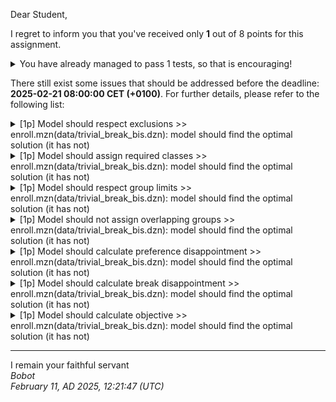 Dear Student,

I regret to inform you that you've received only **1** out of 8 points for this assignment.
<details><summary>You have already managed to pass 1 tests, so that is encouraging!</summary>&emsp;☑&nbsp;[1p]&nbsp;The&nbsp;model&nbsp;compiles</details>

There still exist some issues that should be addressed before the deadline: **2025-02-21 08:00:00 CET (+0100)**. For further details, please refer to the following list:

<details><summary>[1p] Model should respect exclusions &gt;&gt; enroll.mzn(data/trivial_break_bis.dzn): model should find the optimal solution (it has not)</summary></details>
<details><summary>[1p] Model should assign required classes &gt;&gt; enroll.mzn(data/trivial_break_bis.dzn): model should find the optimal solution (it has not)</summary></details>
<details><summary>[1p] Model should respect group limits &gt;&gt; enroll.mzn(data/trivial_break_bis.dzn): model should find the optimal solution (it has not)</summary></details>
<details><summary>[1p] Model should not assign overlapping groups &gt;&gt; enroll.mzn(data/trivial_break_bis.dzn): model should find the optimal solution (it has not)</summary></details>
<details><summary>[1p] Model should calculate preference disappointment &gt;&gt; enroll.mzn(data/trivial_break_bis.dzn): model should find the optimal solution (it has not)</summary></details>
<details><summary>[1p] Model should calculate break disappointment &gt;&gt; enroll.mzn(data/trivial_break_bis.dzn): model should find the optimal solution (it has not)</summary></details>
<details><summary>[1p] Model should calculate objective &gt;&gt; enroll.mzn(data/trivial_break_bis.dzn): model should find the optimal solution (it has not)</summary></details>

-----------
I remain your faithful servant\
_Bobot_\
_February 11, AD 2025, 12:21:47 (UTC)_